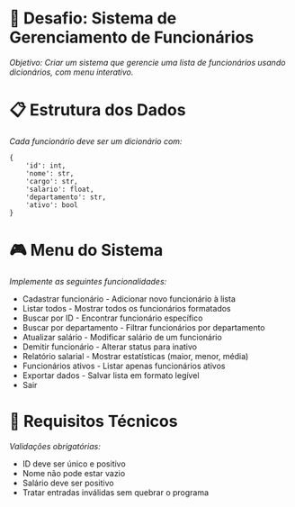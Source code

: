 
# 🎯 Desafio: Sistema de Gerenciamento de Funcionários

*Objetivo: Criar um sistema que gerencie uma lista de funcionários usando dicionários, com menu interativo.*

# 📋 Estrutura dos Dados
*Cada funcionário deve ser um dicionário com:*

```
{
    'id': int,
    'nome': str,
    'cargo': str,
    'salario': float,
    'departamento': str,
    'ativo': bool
}
```

# 🎮 Menu do Sistema
*Implemente as seguintes funcionalidades:*

* Cadastrar funcionário - Adicionar novo funcionário à lista
* Listar todos - Mostrar todos os funcionários formatados
* Buscar por ID - Encontrar funcionário específico
* Buscar por departamento - Filtrar funcionários por departamento
* Atualizar salário - Modificar salário de um funcionário
* Demitir funcionário - Alterar status para inativo
* Relatório salarial - Mostrar estatísticas (maior, menor, média)
* Funcionários ativos - Listar apenas funcionários ativos
* Exportar dados - Salvar lista em formato legível
* Sair

# 🔧 Requisitos Técnicos
*Validações obrigatórias:*

* ID deve ser único e positivo
* Nome não pode estar vazio
* Salário deve ser positivo
* Tratar entradas inválidas sem quebrar o programa

